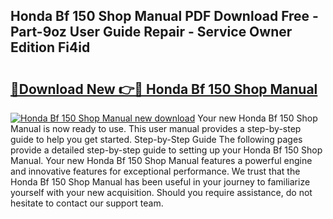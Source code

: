 ## Honda Bf 150 Shop Manual PDF Download Free - Part-9oz User Guide Repair - Service Owner Edition Fi4id

# <h2><a href="http://bc62156.oget.top/?id=Honda+Bf+150+Shop+Manual">🔗Download New 👉🔴 Honda Bf 150 Shop Manual</a></h2>

[![Honda Bf 150 Shop Manual new download](https://i.imgur.com/5g1atiW.png)](http://bc62156.oget.top/?id=Honda+Bf+150+Shop+Manual)
Your new Honda Bf 150 Shop Manual is now ready to use. This user manual provides a step-by-step guide to help you get started. Step-by-Step Guide The following pages provide a detailed step-by-step guide to setting up your Honda Bf 150 Shop Manual. Your new Honda Bf 150 Shop Manual features a powerful engine and innovative features for exceptional performance. We trust that the Honda Bf 150 Shop Manual has been useful in your journey to familiarize yourself with your new acquisition. Should you require assistance, do not hesitate to contact our support team.
